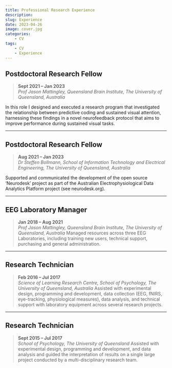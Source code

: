 ```yaml
---
title: Professional Research Experience
description:
slug: Experience
date: 2023-04-26
image: cover.jpg
categories:
    - CV
tags:
    - CV
    - Experience
---
```


## Postdoctoral Research Fellow
> **Sept 2021 – Jan 2023** \
*Prof Jason Mattingley, Queensland Brain Institute, The University of Queensland, Australia*

In this role I designed and executed a research program that investigated the relationship between predictive coding and sustained visual attention, harnessing these findings in a novel neurofeedback protocol that aims to improve performance during sustained visual tasks. 

---
## Postdoctoral Research Fellow
> **Aug 2021 – Jan 2023** \
*Dr Steffen Bollmann, School of Information Technology and Electrical Engineering, The University of Queensland, Australia*

Supported and communicated the development of the open source ‘Neurodesk’ project as part of the Australian Electrophysiological Data Analytics Platform project (see neurodesk.org).

---
## EEG Laboratory Manager
> **Jan 2018 – Aug 2021** \
*Prof Jason Mattingley, Queensland Brain Institute, The University of Queensland, Australia*
Managed resources across three EEG Laboratories, including training new users, technical support, purchasing and general administration.

---
## Research Technician
> **Feb 2016 – Jul 2017** \
*Science of Learning Research Centre, School of Psychology, The University of Queensland, Australia*
Assisted with experimental design, programming and development, data collection (EEG, fNIRS, eye-tracking, physiological measures), data analysis, and technical support with laboratory equipment across several research projects.

---
## Research Technician
> **Sept 2015 – Jul 2017** \
*School of Psychology, The University of Queensland*
Assisted with experimental design, programming and development, and data analysis and guided the interpretation of results on a single large project conducted by a multi-disciplinary research team.
